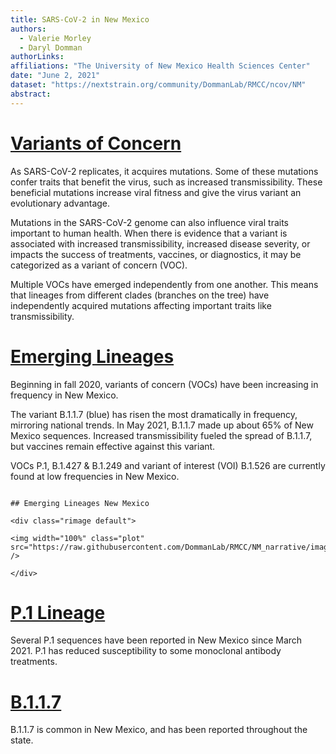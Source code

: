 ```yaml
---
title: SARS-CoV-2 in New Mexico
authors: 
  - Valerie Morley
  - Daryl Domman
authorLinks: 
affiliations: "The University of New Mexico Health Sciences Center"
date: "June 2, 2021"
dataset: "https://nextstrain.org/community/DommanLab/RMCC/ncov/NM"
abstract: 
---
```



# [Variants of Concern](https://nextstrain.org/community/DommanLab/RMCC@NM_narrative/ncov/NM?c=emerging_lineage&d=tree&f_division=New%20Mexico&p=full)

As SARS-CoV-2 replicates, it acquires mutations. Some of these mutations confer traits that benefit the virus, such as increased transmissibility. 
These beneficial mutations increase viral fitness and give the virus variant an evolutionary advantage.

Mutations in the SARS-CoV-2 genome can also influence viral traits important to human health. 
When there is evidence that a variant is associated with increased transmissibility, increased disease severity, or impacts the success of treatments, vaccines, or diagnostics, it may be categorized as a variant of concern (VOC).

Multiple VOCs have emerged independently from one another. This means that lineages from different clades (branches on the tree) have independently acquired mutations affecting important traits like transmissibility.

# [Emerging Lineages](https://nextstrain.org/community/DommanLab/RMCC/ncov/NM)

Beginning in fall 2020, variants of concern (VOCs) have been increasing in frequency in New Mexico.

The variant B.1.1.7 (blue) has risen the most dramatically in frequency, mirroring national trends. In May 2021, B.1.1.7 made up about 65% of New Mexico sequences.
Increased transmissibility fueled the spread of B.1.1.7, but vaccines remain effective against this variant.

VOCs P.1, B.1.427 & B.1.249 and variant of interest (VOI) B.1.526 are currently found at low frequencies in New Mexico.

```auspiceMainDisplayMarkdown

## Emerging Lineages New Mexico

<div class="rimage default">

<img width="100%" class="plot" src="https://raw.githubusercontent.com/DommanLab/RMCC/NM_narrative/images/emerging_lineage_frequencies_NM2.png" />

</div>

```

# [P.1 Lineage](https://nextstrain.org/community/DommanLab/RMCC@NM_narrative/ncov/NM?c=emerging_lineage&d=tree,map&f_division=New%20Mexico&label=clade:20J/501Y.V3&p=grid&tl=location)

Several P.1 sequences have been reported in New Mexico since March 2021. P.1 has reduced susceptibility to some monoclonal antibody treatments.

# [B.1.1.7](https://nextstrain.org/community/DommanLab/RMCC@NM_narrative/ncov/NM?c=emerging_lineage&d=tree,map&f_division=New%20Mexico&p=grid)

B.1.1.7 is common in New Mexico, and has been reported throughout the state.
